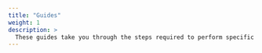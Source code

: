 ```yaml
---
title: "Guides"
weight: 1
description: >
  These guides take you through the steps required to perform specific tasks using TinyGo.
---
```



